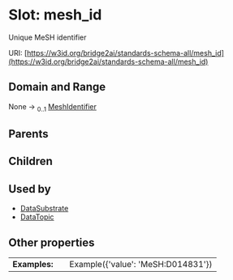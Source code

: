 
# Slot: mesh_id

Unique MeSH identifier

URI: [https://w3id.org/bridge2ai/standards-schema-all/mesh_id](https://w3id.org/bridge2ai/standards-schema-all/mesh_id)


## Domain and Range

None &#8594;  <sub>0..1</sub> [MeshIdentifier](types/MeshIdentifier.md)

## Parents


## Children


## Used by

 * [DataSubstrate](DataSubstrate.md)
 * [DataTopic](DataTopic.md)

## Other properties

|  |  |  |
| --- | --- | --- |
| **Examples:** | | Example({'value': 'MeSH:D014831'}) |